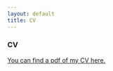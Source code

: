 ```yaml
---
layout: default
title: CV
---
```


<div class="post">
	<h3 class="pageTitle">CV</h3>
	<p> <a href="/assets/cv/JoshuaFowler_CV_11-20-2019.pdf">You can find a pdf of my CV here.</a></p>
